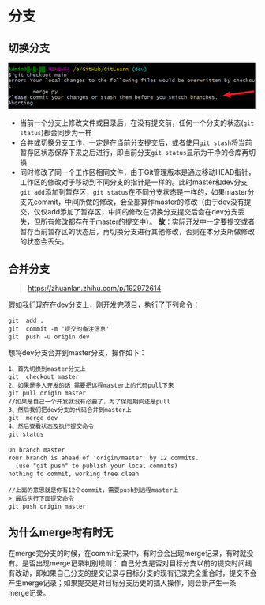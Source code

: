 # 分支

## 切换分支

![img.png](图片/img.png)

- 当前一个分支上修改文件或目录后，在没有提交前，任何一个分支的状态(`git status`)都会同步为一样
- 合并或切换分支工作，一定是在当前分支提交后，或者使用`git stash`将当前暂存区状态保存下来之后进行，即当前分支`git status`显示为干净的仓库再切换
- 同时修改了同一个工作区相同文件，由于Git管理版本是通过移动HEAD指针，工作区的修改对于移动到不同分支的指针是一样的。此时master和dev分支`git add`添加到暂存区，`git status`在不同分支状态是一样的，如果master分支先commit，中间所做的修改，会全部算作master的修改（由于dev没有提交，仅仅add添加了暂存区，中间的修改在切换分支提交后会在dev分支丢失，但所有修改都存在于master的提交中）。
  **故**：实际开发中一定要提交或者暂存当前暂存区的状态后，再切换分支进行其他修改，否则在本分支所做修改的状态会丢失。

## 合并分支

> <https://zhuanlan.zhihu.com/p/192972614>

假如我们现在在dev分支上，刚开发完项目，执行了下列命令：

```shell
git  add .
git  commit -m '提交的备注信息'
git  push -u origin dev
```

想将dev分支合并到master分支，操作如下：

```shell
1、首先切换到master分支上
git  checkout master
2、如果是多人开发的话 需要把远程master上的代码pull下来
git pull origin master
//如果是自己一个开发就没有必要了，为了保险期间还是pull
3、然后我们把dev分支的代码合并到master上
git  merge dev
4、然后查看状态及执行提交命令
git status

On branch master
Your branch is ahead of 'origin/master' by 12 commits.
  (use "git push" to publish your local commits)
nothing to commit, working tree clean

//上面的意思就是你有12个commit，需要push到远程master上 
> 最后执行下面提交命令
git push origin master
```

## 为什么merge时有时无

在merge完分支的时候，在commit记录中，有时会会出现merge记录，有时就没有。是否出现merge记录判别规则：
自己分支是否对目标分支以前的提交时间线有改动，即如果自己分支的提交记录与目标分支的现有记录完全重合时，提交不会产生merge记录；如果提交是对目标分支历史的插入操作，则会新产生一条merge记录。
